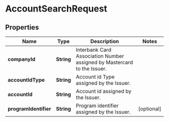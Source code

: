 

# AccountSearchRequest

## Properties

Name | Type | Description | Notes
------------ | ------------- | ------------- | -------------
**companyId** | **String** | Interbank Card Association Number assigned by Mastercard to the Issuer. | 
**accountIdType** | **String** | Account id Type assigned by the Issuer. | 
**accountId** | **String** | Account id assigned by the Issuer. | 
**programIdentifier** | **String** | Program identifier assigned by the Issuer. |  [optional]



